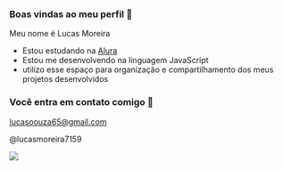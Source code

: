 ### Boas vindas ao meu perfil 💙

Meu nome é Lucas Moreira

- Estou estudando na [Alura](https://www.alura.com.br)
- Estou me desenvolvendo na linguagem JavaScript
- utilizo esse espaço para organização e compartilhamento dos meus projetos desenvolvidos

### Você entra em contato comigo 📧

lucasoouza65@gmail.com

@lucasmoreira7159

![](https://media1.tenor.com/m/QAHvGF6RMRIAAAAC/anakin-approves.gif)
